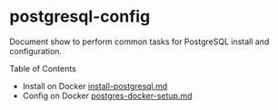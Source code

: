 # postgresql-config
Document show to perform common tasks for PostgreSQL install and configuration.

Table of Contents
* Install on Docker [install-postgresql.md](install-postgresql.md)
* Config on Docker [postgres-docker-setup.md](postgres-docker-setup.md)
